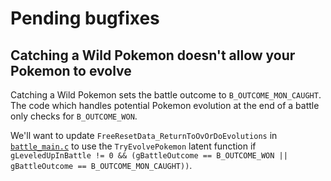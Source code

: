 
# Pending bugfixes

## Catching a Wild Pokemon doesn't allow your Pokemon to evolve

Catching a Wild Pokemon sets the battle outcome to `B_OUTCOME_MON_CAUGHT`. The code which handles potential Pokemon evolution at the end of a battle only checks for `B_OUTCOME_WON`.

We'll want to update `FreeResetData_ReturnToOvOrDoEvolutions` in [`battle_main.c`](/src/battle_main.c) to use the `TryEvolvePokemon` latent function if `gLeveledUpInBattle != 0 && (gBattleOutcome == B_OUTCOME_WON || gBattleOutcome == B_OUTCOME_MON_CAUGHT))`.